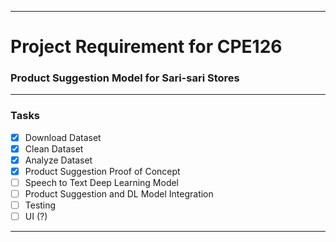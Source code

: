 ***
# Project Requirement for CPE126
### Product Suggestion Model for Sari-sari Stores
***
### Tasks
- [x] Download Dataset
- [x] Clean Dataset
- [x] Analyze Dataset
- [x] Product Suggestion Proof of Concept
- [ ] Speech to Text Deep Learning Model
- [ ] Product Suggestion and DL Model Integration
- [ ] Testing
- [ ] UI (?)
***
